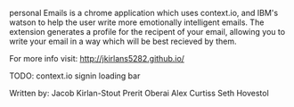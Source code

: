 personal Emails is a chrome application which uses context.io, and IBM's watson to help the user write more emotionally intelligent emails.
The extension generates a profile for the recipent of your email, allowing you to write your email in a way which will be best recieved by them. 

For more info visit:
http://jkirlans5282.github.io/

TODO:
context.io signin
loading bar

Written by:
Jacob Kirlan-Stout 
Prerit Oberai
Alex Curtiss
Seth Hovestol